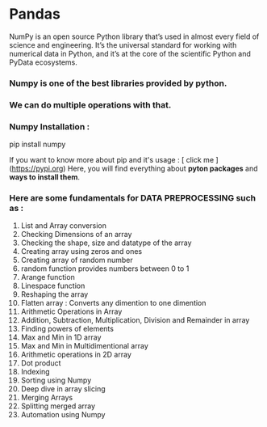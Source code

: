 # Pandas

NumPy is an open source Python library that’s used in almost every field of science and engineering. It’s the universal standard for working with numerical data in Python, and it’s at the core of the scientific Python and PyData ecosystems.

### Numpy is one of the best libraries provided by python. 
### We can do multiple operations with that.

### Numpy Installation :

pip install numpy

If you want to know more about pip and it's usage : [ click me ] (https://pypi.org)
Here, you will find everything about **pyton packages** and **ways to install them**.

### Here are some fundamentals for DATA PREPROCESSING such as :

1. List and Array conversion
2. Checking Dimensions of an array
3. Checking the shape, size and datatype of the array
4. Creating array using zeros and ones
5. Creating array of random number
6. random function provides numbers between 0 to 1
7. Arange function
8. Linespace function
9. Reshaping the array
10. Flatten array : Converts any dimention to one dimention
11. Arithmetic Operations in Array
12. Addition, Subtraction, Multiplication, Division and Remainder in array
13. Finding powers of elements
14. Max and Min in 1D array
15. Max and Min in Multidimentional array
16. Arithmetic operations in 2D array
17. Dot product
18. Indexing
19. Sorting using Numpy
20. Deep dive in array slicing
21. Merging Arrays
22. Splitting merged array
23. Automation using Numpy
